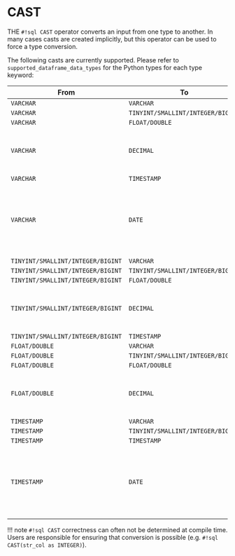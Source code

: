 # CAST

THE `#!sql CAST` operator converts an input from one type to another. In
many cases casts are created implicitly, but this operator can be
used to force a type conversion.

The following casts are currently supported. Please refer to
`supported_dataframe_data_types` for
the Python types for each type keyword:

| From | To | Notes |
|----------------------------------|---------------------------------|-------------------------------------------------------------------------------|
|`VARCHAR` |`VARCHAR` | |
|`VARCHAR` |`TINYINT/SMALLINT/INTEGER/BIGINT`| |
|`VARCHAR` |`FLOAT/DOUBLE` | |
|`VARCHAR` |`DECIMAL` | Equivalent to `DOUBLE`. This may change in the future. |
|`VARCHAR` |`TIMESTAMP` | |
|`VARCHAR` |`DATE` | Truncates to date but is still Timestamp type. This may change in the future. |
|`TINYINT/SMALLINT/INTEGER/BIGINT` |`VARCHAR` | |
|`TINYINT/SMALLINT/INTEGER/BIGINT` |`TINYINT/SMALLINT/INTEGER/BIGINT`| |
|`TINYINT/SMALLINT/INTEGER/BIGINT` |`FLOAT/DOUBLE` | |
|`TINYINT/SMALLINT/INTEGER/BIGINT` |`DECIMAL` | Equivalent to `DOUBLE`. This may change in the future. |
|`TINYINT/SMALLINT/INTEGER/BIGINT` |`TIMESTAMP` | |
|`FLOAT/DOUBLE` |`VARCHAR` | |
|`FLOAT/DOUBLE` |`TINYINT/SMALLINT/INTEGER/BIGINT`| |
|`FLOAT/DOUBLE` |`FLOAT/DOUBLE` | |
|`FLOAT/DOUBLE` |`DECIMAL` | Equivalent to `DOUBLE`. This may change in the future |
|`TIMESTAMP` |`VARCHAR` | |
|`TIMESTAMP` |`TINYINT/SMALLINT/INTEGER/BIGINT`| |
|`TIMESTAMP` |`TIMESTAMP` | |
|`TIMESTAMP` |`DATE` | Truncates to date but is still Timestamp type. This may change in the future. |

!!! note
`#!sql CAST` correctness can often not be determined at compile time.
Users are responsible for ensuring that conversion is possible
(e.g. `#!sql CAST(str_col as INTEGER)`).
